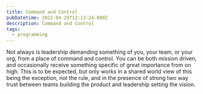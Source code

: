 ```yaml
---
title: Command and Control
pubDatetime: 2022-04-29T12:13:24.000Z
description: Command and Control
tags:
  - programming
---
```


Not always is leadership demanding something of you, your team, or your org, from a place of command
and control. You can be both mission driven, and occasionally receive something specific of great
importance from on high. This is to be expected, but only works in a shared world view of this being
the exception, not the rule, and in the presence of strong two way trust between teams building the
product and leadership setting the vision.
